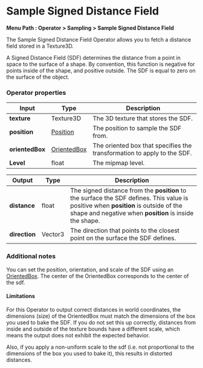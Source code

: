 # Sample Signed Distance Field

**Menu Path : Operator > Sampling > Sample Signed Distance Field**

The Sample Signed Distance Field Operator allows you to fetch a distance field stored in a Texture3D.

A Signed Distance Field (SDF) determines the distance from a point in space to the surface of a shape. By convention, this function is negative for points inside of the shape, and positive outside. The SDF is equal to zero on the surface of the object.

### Operator properties

| **Input**       | **Type**                           | **Description**                                              |
| --------------- | ---------------------------------- | ------------------------------------------------------------ |
| **texture**     | Texture3D                          | The 3D texture that stores the SDF.                          |
| **position**    | [Position](Type-Position.md)       | The position to sample the SDF from.                         |
| **orientedBox** | [OrientedBox](Type-OrientedBox.md) | The oriented box that specifies the transformation to apply to the SDF. |
| **Level**       | float                              | The mipmap level.                                            |

| **Output**    | **Type** | **Description**                                              |
| ------------- | -------- | ------------------------------------------------------------ |
| **distance**  | float    | The signed distance from the **position** to the surface the SDF defines. This value is positive when **position** is outside of the shape and negative when **position** is inside the shape. |
| **direction** | Vector3  | The direction that points to the closest point on the surface the SDF defines. |

### Additional notes

You can set the position, orientation, and scale of the SDF using an [OrientedBox](Type-OrientedBox.md). The center of the OrientedBox corresponds to the center of the sdf.

#### Limitations

For this Operator to output correct distances in world coordinates, the dimensions (size) of the OrientedBox must match the dimensions of the box you used to bake the SDF. If you do not set this up correctly, distances from inside and outside of the texture bounds have a different scale,  which means the output does not exhibit the expected behavior.

Also, if you apply a non-uniform scale to the sdf (i.e. not proportional to the dimensions of the box you used to bake it), this results in distorted distances.
